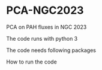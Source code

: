 # PCA-NGC2023
PCA on PAH fluxes in NGC 2023

The code runs with python 3

The code needs following packages

How to run the code
